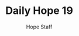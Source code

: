 ---
image: /assets/img/daily-hope-default-artwork.png
title: Daily Hope 19
number: 19
categories:
  - Daily Hope
author: Hope Staff
notes: Daily Hope 19
embed: >-
  EMBED_GOES_HERE
---